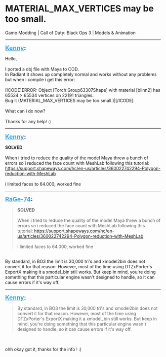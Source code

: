 # MATERIAL_MAX_VERTICES may be too small.
Game Modding | Call of Duty: Black Ops 3 | Models & Animation

---
<strong style="font-size: 1.4em;"><span style="text-decoration: underline;text-decoration-color: #34a7f9;"><span style="color:#34a7f9;">Kenny</span></span>:</strong>

<p>Hello,<br /><br />I ported a obj file with Maya to COD.<br />In Radiant it shows up completely normal and works without any problems but when i compile i get this error:<br /><br />[ICODE]ERROR: Object [Torch:Group63307Shape] with material [blinn2] has 65534 &gt; 65534 vertices on 22191 triangles.<br />Bug it (MATERIAL_MAX_VERTICES may be too small.)|[/ICODE]<br /><br />What can i do now?<br /><br />Thanks for any help! :)</p>

---
<strong style="font-size: 1.4em;"><span style="text-decoration: underline;text-decoration-color: #34a7f9;"><span style="color:#34a7f9;">Kenny</span></span>:</strong>

<p><strong>SOLVED</strong><br /><br />When i tried to reduce the quality of the model Maya threw a bunch of errors so i reduced the face count with MeshLab following this tutorial: <a href="https://support.shapeways.com/hc/en-us/articles/360022742294-Polygon-reduction-with-MeshLab">https://support.shapeways.com/hc/en-us/articles/360022742294-Polygon-reduction-with-MeshLab</a><br /><br />i limited faces to 64.000, worked fine</p>

---
<strong style="font-size: 1.4em;"><span style="text-decoration: underline;text-decoration-color: #34a7f9;"><span style="color:#34a7f9;">RaGe-74</span></span>:</strong>

<p><blockquote><strong>SOLVED</strong><br /><br />When i tried to reduce the quality of the model Maya threw a bunch of errors so i reduced the face count with MeshLab following this tutorial: <a href="https://support.shapeways.com/hc/en-us/articles/360022742294-Polygon-reduction-with-MeshLab">https://support.shapeways.com/hc/en-us/articles/360022742294-Polygon-reduction-with-MeshLab</a><br /><br />i limited faces to 64.000, worked fine<br /></blockquote><br />By standard, in BO3 the limit is 30,000 tri&#39;s and xmodel2bin does not convert it for that reason. However, most of the time using DTZxPorter&#39;s ExportX making it a xmodel_bin still works. But keep in mind, you&#39;re doing something that this particular engine wasn&#39;t designed to handle, so it can cause errors if it&#39;s way off.</p>

---
<strong style="font-size: 1.4em;"><span style="text-decoration: underline;text-decoration-color: #34a7f9;"><span style="color:#34a7f9;">Kenny</span></span>:</strong>

<p><blockquote>By standard, in BO3 the limit is 30,000 tri&#39;s and xmodel2bin does not convert it for that reason. However, most of the time using DTZxPorter&#39;s ExportX making it a xmodel_bin still works. But keep in mind, you&#39;re doing something that this particular engine wasn&#39;t designed to handle, so it can cause errors if it&#39;s way off.<br /></blockquote><br /><br />ohh okay got it, thanks for the info ! :)</p>
